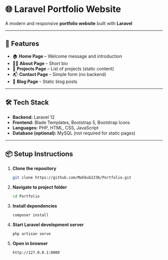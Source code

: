 # 🌐 Laravel Portfolio Website

A modern and responsive **portfolio website** built with **Laravel**  

---

## 🚀 Features
- 🏠 **Home Page** – Welcome message and introduction  
- 👨‍💻 **About Page** – Short bio  
- 📂 **Projects Page** – List of projects (static content)  
- 📬 **Contact Page** – Simple form (no backend)  
- 📝 **Blog Page** – Static blog posts  

---

## 🛠️ Tech Stack
- **Backend:** Laravel 12  
- **Frontend:** Blade Templates, Bootstrap 5, Bootstrap Icons  
- **Languages:** PHP, HTML, CSS, JavaScript  
- **Database (optional):** MySQL (not required for static pages)  

---

## 📦 Setup Instructions

1. **Clone the repository**
   ```bash
   git clone https://github.com/Mahbub2236/Portfolio.git
   ```

2. **Navigate to project folder**
   ```bash
   cd Portfolio
   ```

3. **Install dependencies**
   ```bash
   composer install
   ```

4. **Start Laravel development server**
   ```bash
   php artisan serve
   ```

5. **Open in browser**
   ```
   http://127.0.0.1:8000
   ```
